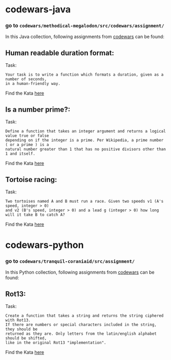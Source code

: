 # codewars-java
###  go to `codewars/methodical-megalodon/src/codewars/assignment/`
In this Java collection, following assignments from [codewars](https://www.codewars.com/) can be found:
## Human readable duration format:
Task:

 	Your task is to write a function which formats a duration, given as a number of seconds,
    in a human-friendly way.
Find the Kata [here](https://www.codewars.com/kata/52742f58faf5485cae000b9a)

## Is a number prime?:
Task:

 	Define a function that takes an integer argument and returns a logical value true or false
    depending on if the integer is a prime. Per Wikipedia, a prime number ( or a prime ) is a
    natural number greater than 1 that has no positive divisors other than 1 and itself.
Find the Kata [here](https://www.codewars.com/kata/5262119038c0985a5b00029f)

## Tortoise racing:
Task:

 	Two tortoises named A and B must run a race. Given two speeds v1 (A's speed, integer > 0)
    and v2 (B's speed, integer > 0) and a lead g (integer > 0) how long will it take B to catch A?
Find the Kata [here](https://www.codewars.com/kata/52742f58faf5485cae000b9a)

# codewars-python
###  go to `codewars/tranquil-coraniaid/src/assignment/`
In this Python collection, following assignments from [codewars](https://www.codewars.com/) can be found:
## Rot13:
Task:

 	Create a function that takes a string and returns the string ciphered with Rot13.
    If there are numbers or special characters included in the string, they should be
    returned as they are. Only letters from the latin/english alphabet should be shifted,
    like in the original Rot13 "implementation".
Find the Kata [here](https://www.codewars.com/kata/530e15517bc88ac656000716)
